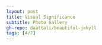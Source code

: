 ```yaml
---
layout: post
title: Visual Significance
subtitle: Photo Gallery
gh-repo: daattali/beautiful-jekyll
tags: [4/7]
---
```

